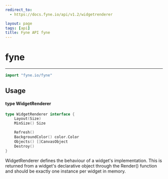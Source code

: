 ```yaml
---
redirect_to:
  - https://docs.fyne.io/api/v1.2/widgetrenderer

layout: page
tags: [api]
title: Fyne API fyne
---
```



# fyne
---
```go
import "fyne.io/fyne"
```

## Usage

#### type WidgetRenderer

```go
type WidgetRenderer interface {
	Layout(Size)
	MinSize() Size

	Refresh()
	BackgroundColor() color.Color
	Objects() []CanvasObject
	Destroy()
}
```

WidgetRenderer defines the behaviour of a widget's implementation. This is returned from a widget's declarative object through the Render() function and should be exactly one instance per widget in memory.

